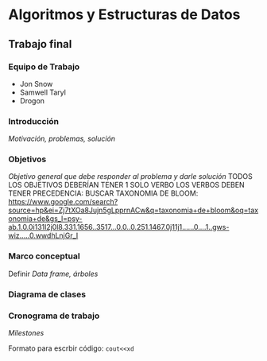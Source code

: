 Algoritmos y Estructuras de Datos
=================================

Trabajo final
-------------

### Equipo de Trabajo
* Jon Snow
* Samwell Taryl
* Drogon

### Introducción

_Motivación, problemas, solución_

### Objetivos
_Objetivo general que debe responder al problema y darle solución_
TODOS LOS OBJETIVOS DEBERÍAN TENER 1 SOLO VERBO
LOS VERBOS DEBEN TENER PRECEDENCIA: BUSCAR TAXONOMIA DE BLOOM: https://www.google.com/search?source=hp&ei=Zj7tXOa8Jujn5gLpprnACw&q=taxonomia+de+bloom&oq=taxonomia+de&gs_l=psy-ab.1.0.0i131l2j0l8.331.1656..3517...0.0..0.251.1467.0j11j1......0....1..gws-wiz.....0.wwdhLnjGr_I

### Marco conceptual
Definir _Data frame, árboles_

### Diagrama de clases

### Cronograma de trabajo
_Milestones_

Formato para escrbir código: ```cout<<xd```
